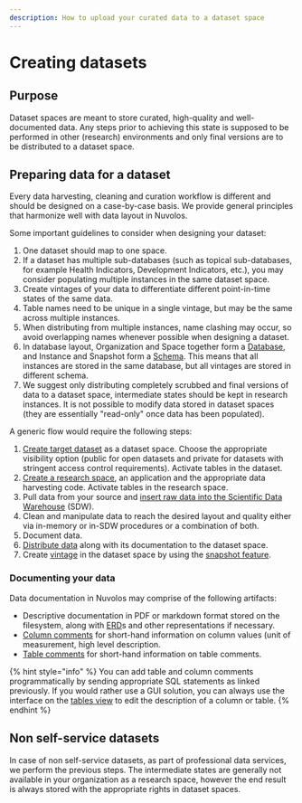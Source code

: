 ```yaml
---
description: How to upload your curated data to a dataset space
---
```


# Creating datasets

## Purpose

Dataset spaces are meant to store curated, high-quality and well-documented data. Any steps prior to achieving this state is supposed to be performed in other (research) environments and only final versions are to be distributed to a dataset space.

## Preparing data for a dataset

Every data harvesting, cleaning and curation workflow is different and should be designed on a case-by-case basis. We provide general principles that harmonize well with data layout in Nuvolos.

Some important guidelines to consider when designing your dataset:

1. One dataset should map to one space.
2. If a dataset has multiple sub-databases (such as topical sub-databases, for example Health Indicators, Development Indicators, etc.), you may consider populating multiple instances in the same dataset space.
3. Create vintages of your data to differentiate different point-in-time states of the same data.
4. Table names need to be unique in a single vintage, but may be the same across multiple instances.
5. When distributing from multiple instances, name clashing may occur, so avoid overlapping names whenever possible when designing a dataset.
6. In database layout, Organization and Space together form a [Database](https://docs.snowflake.com/en/sql-reference/ddl-database.html), and Instance and Snapshot form a [Schema](https://docs.snowflake.com/en/sql-reference/ddl-database.html#schema-management). This means that all instances are stored in the same database, but all vintages are stored in different schema.
7. We suggest only distributing completely scrubbed and final versions of data to a dataset space, intermediate states should be kept in research instances. It is not possible to modify data stored in dataset spaces (they are essentially "read-only" once data has been populated).

A generic flow would require the following steps:

1. [Create target dataset](../../settings-and-administration/organization-management/create-a-space.md) as a dataset space. Choose the appropriate visibility option (public for open datasets and private for datasets with stringent access control requirements). Activate tables in the dataset.
2. [Create a research space](../../settings-and-administration/organization-management/create-a-space.md), an application and the appropriate data harvesting code. Activate tables in the research space.
3. Pull data from your source and [insert raw data into the Scientific Data Warehouse](../upload-data-to-nuvolos.md) (SDW).
4. Clean and manipulate data to reach the desired layout and quality either via in-memory or in-SDW procedures or a combination of both.
5. Document data.
6. [Distribute data](../../getting-started/distribute-objects-in-nuvolos/) along with its documentation to the dataset space.
7. Create [vintage](../../our-features/snapshotting.md) in the dataset space by using the [snapshot feature](../../getting-started/working-with-snapshots/create-a-snapshot.md).

### Documenting your data

Data documentation in Nuvolos may comprise of the following artifacts:

* Descriptive documentation in PDF or markdown format stored on the filesystem, along with [ERD](https://en.wikipedia.org/wiki/Entity%E2%80%93relationship\_model)s and other representations if necessary.
* [Column comments](https://docs.snowflake.com/en/sql-reference/sql/comment.html) for short-hand information on column values (unit of measurement, high level description.
* [Table comments](https://docs.snowflake.com/en/sql-reference/sql/comment.html) for short-hand information on table comments.

{% hint style="info" %}
You can add table and column comments programmatically by sending appropriate SQL statements as linked previously. If you would rather use a GUI solution, you can always use the interface on the [tables view](../the-table-view/) to edit the description of a column or table.
{% endhint %}

## Non self-service datasets

In case of non self-service datasets, as part of professional data services, we perform the previous steps. The intermediate states are generally not available in your organization as a research space, however the end result is always stored with the appropriate rights in dataset spaces.
